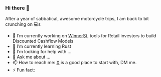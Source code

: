 ### Hi there 👋

After a year of sabbatical, awesome motorcycle trips, I am back to bit crunching on 💻s 

- 🔭 I’m currently working on [WinnerSt](https://winnerst.pro), tools for Retail investors to build Discounted Cashflow Models
- 🌱 I’m currently learning Rust
- 🤔 I’m looking for help with ...
- 💬 Ask me about ...
- 📫 How to reach me: [X](http://x.com/bahadircambel) is a good place to start with, DM me.
- ⚡ Fun fact: 

